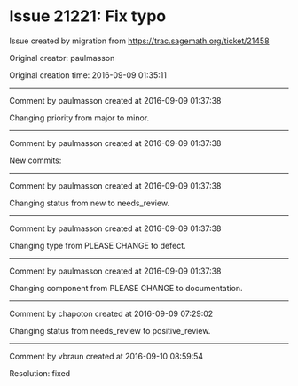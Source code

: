 # Issue 21221: Fix typo

Issue created by migration from https://trac.sagemath.org/ticket/21458

Original creator: paulmasson

Original creation time: 2016-09-09 01:35:11




---

Comment by paulmasson created at 2016-09-09 01:37:38

Changing priority from major to minor.


---

Comment by paulmasson created at 2016-09-09 01:37:38

New commits:


---

Comment by paulmasson created at 2016-09-09 01:37:38

Changing status from new to needs_review.


---

Comment by paulmasson created at 2016-09-09 01:37:38

Changing type from PLEASE CHANGE to defect.


---

Comment by paulmasson created at 2016-09-09 01:37:38

Changing component from PLEASE CHANGE to documentation.


---

Comment by chapoton created at 2016-09-09 07:29:02

Changing status from needs_review to positive_review.


---

Comment by vbraun created at 2016-09-10 08:59:54

Resolution: fixed
